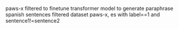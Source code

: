 paws-x filtered to finetune transformer model to generate paraphrase spanish sentences
filtered dataset paws-x, es with label==1 and sentence1!=sentence2